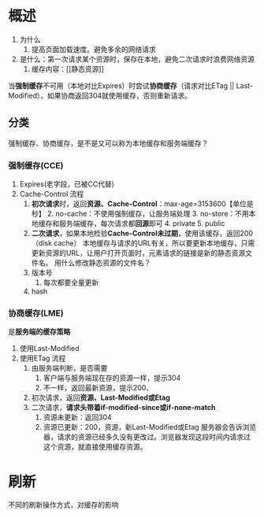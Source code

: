# 概述
1. 为什么
	1. 提高页面加载速度。避免多余的网络请求
2. 是什么：第一次请求某个资源时，保存在本地，避免二次请求时浪费网络资源
	1. 缓存内容：[[静态资源]] 


当**强制缓存**不可用（本地对比Expires）时尝试**协商缓存**（请求对比ETag || Last-Modified），如果协商返回304就使用缓存，否则重新请求。
## 分类
强制缓存、协商缓存，是不是又可以称为本地缓存和服务端缓存？
### 强制缓存(CCE)
1. Expires(老字段，已被CC代替)
2. Cache-Control
流程
	1. **初次请求**时，返回**资源、Cache-Control**：max-age=3153600【单位是秒】
		2. no-cache：不使用强制缓存，让服务端处理
		3. no-store：不用本地缓存和服务端缓存，每次请求都**回源**即可
		4. private
		5. public
	2. **二次请求**，如果本地检验**Cache-Control未过期**，使用该缓存，返回200（disk cache）
本地缓存与请求的URL有关，所以要更新本地缓存，只需更新资源的URL，让用户打开页面时，元素请求的链接是新的静态资源文件名。
用什么修改静态资源的文件名？
	1. 版本号
		1. 每次都要全量更新
	2. hash
### 协商缓存(LME)
是**服务端的缓存策略**
1. 使用Last-Modified
2. 使用ETag
流程
	1. 由服务端判断，是否需要
		1. 客户端与服务端现在存的资源一样，提示304
		2. 不一样，返回最新资源，提示200、
	2. 初次请求，返回**资源、Last-Modified或Etag** 
	3. 二次请求，**请求头带着if-modified-since或if-none-match** 
		1. 资源未更新：返回304
		2. 资源已更新：200，资源，新Last-Modified或Etag
服务器会告诉浏览器，请求的资源已经多久没有更改过。浏览器发现这段时间内请求过这个资源，就直接使用缓存资源。
# 刷新
不同的刷新操作方式，对缓存的影响